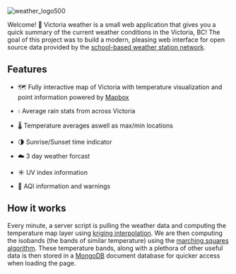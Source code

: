 ![weather_logo500](https://user-images.githubusercontent.com/40218657/174922477-3f885f97-f2b8-4e73-8c3a-0aca8e9d0cc5.png)

Welcome! 👋 Victoria weather is a small web application that gives you a quick summary of the current weather conditions in the Victoria, BC!
The goal of this project was to build a modern, pleasing web interface for open source data provided by the [school-based weather station network](https://victoriaweather.ca/).

## Features

- 🗺 Fully interactive map of Victoria with temperature visualization and point information powered by [Mapbox](https://www.mapbox.com/)
- 💧 Average rain stats from across Victoria
- 🌡 Temperature averages aswell as max/min locations
- 🌗 Sunrise/Sunset time indicator
- ☁️ 3 day weather forcast

- ☀️ UV index information

- 💨 AQI information and warnings

## How it works

Every minute, a server script is pulling the weather data and computing the temperature map layer using [kriging interpolation](https://www.publichealth.columbia.edu/research/population-health-methods/kriging-interpolation). We are then computing the isobands (the bands of similar temperature) using the [marching squares algorithm](https://en.wikipedia.org/wiki/Marching_squares). These temperature bands, along with a plethora of other useful data is then stored in a [MongoDB](https://www.mongodb.com/) document database for quicker access when loading the page.
